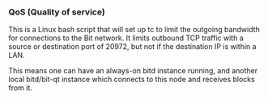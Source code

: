 ### QoS (Quality of service) ###

This is a Linux bash script that will set up tc to limit the outgoing bandwidth for connections to the Bit network. It limits outbound TCP traffic with a source or destination port of 20972, but not if the destination IP is within a LAN.

This means one can have an always-on bitd instance running, and another local bitd/bit-qt instance which connects to this node and receives blocks from it.
